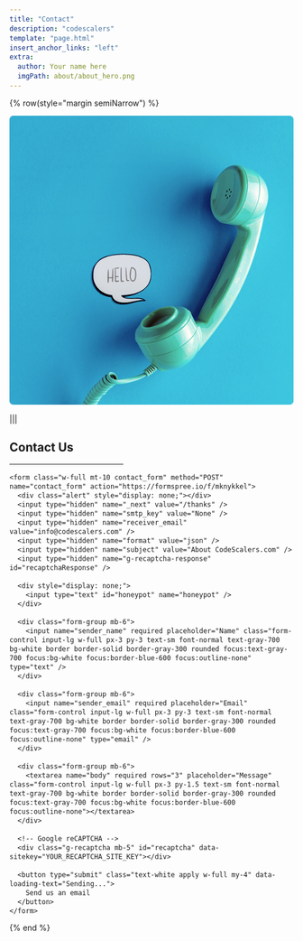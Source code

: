 ```yaml
---
title: "Contact"
description: "codescalers"
template: "page.html"
insert_anchor_links: "left"
extra:
  author: Your name here
  imgPath: about/about_hero.png
---
```


<div class="container mx-auto">
  {% row(style="margin semiNarrow") %}
  
  ![Image](contact_hero.png#mx-auto)
  
  |||
  
  <div>
    <h2 class="blue font-bold">Contact Us</h2>
    <hr class="mb-4" style="border-width: 1px; width:40%; border-color: #3399CC;">
  
    <form class="w-full mt-10 contact_form" method="POST" name="contact_form" action="https://formspree.io/f/mknykkel">
      <div class="alert" style="display: none;"></div>
      <input type="hidden" name="_next" value="/thanks" />
      <input type="hidden" name="smtp_key" value="None" />
      <input type="hidden" name="receiver_email" value="info@codescalers.com" />
      <input type="hidden" name="format" value="json" />
      <input type="hidden" name="subject" value="About CodeScalers.com" />
      <input type="hidden" name="g-recaptcha-response" id="recaptchaResponse" />
      
      <div style="display: none;">
        <input type="text" id="honeypot" name="honeypot" />
      </div>
      
      <div class="form-group mb-6">
        <input name="sender_name" required placeholder="Name" class="form-control input-lg w-full px-3 py-3 text-sm font-normal text-gray-700 bg-white border border-solid border-gray-300 rounded focus:text-gray-700 focus:bg-white focus:border-blue-600 focus:outline-none" type="text" />
      </div>
      
      <div class="form-group mb-6">
        <input name="sender_email" required placeholder="Email" class="form-control input-lg w-full px-3 py-3 text-sm font-normal text-gray-700 bg-white border border-solid border-gray-300 rounded focus:text-gray-700 focus:bg-white focus:border-blue-600 focus:outline-none" type="email" />
      </div>
      
      <div class="form-group mb-6">
        <textarea name="body" required rows="3" placeholder="Message" class="form-control input-lg w-full px-3 py-1.5 text-sm font-normal text-gray-700 bg-white border border-solid border-gray-300 rounded focus:text-gray-700 focus:bg-white focus:border-blue-600 focus:outline-none"></textarea>
      </div>

      <!-- Google reCAPTCHA -->
      <div class="g-recaptcha mb-5" id="recaptcha" data-sitekey="YOUR_RECAPTCHA_SITE_KEY"></div>
      
      <button type="submit" class="text-white apply w-full my-4" data-loading-text="Sending...">
        Send us an email
      </button>
    </form>
  </div>
  
  {% end %}
</div>

<!-- Load Google reCAPTCHA -->
<script src="https://www.google.com/recaptcha/api.js" async defer></script>

<!-- JavaScript for Form Validation -->
<script>
  document.addEventListener("DOMContentLoaded", function () {
    const form = document.querySelector(".contact_form");
    form.addEventListener("submit", function (event) {
      const recaptchaResponse = grecaptcha.getResponse();
      if (!recaptchaResponse) {
        event.preventDefault();
        alert("Please complete the reCAPTCHA verification.");
      }
    });
  });
</script>

<style scoped>
  .apply {
    background-color: #3399CC !important;
    border-radius: 4px !important;
  }
  .apply:hover {
    background-color: #54b0df !important;
  }
</style>
